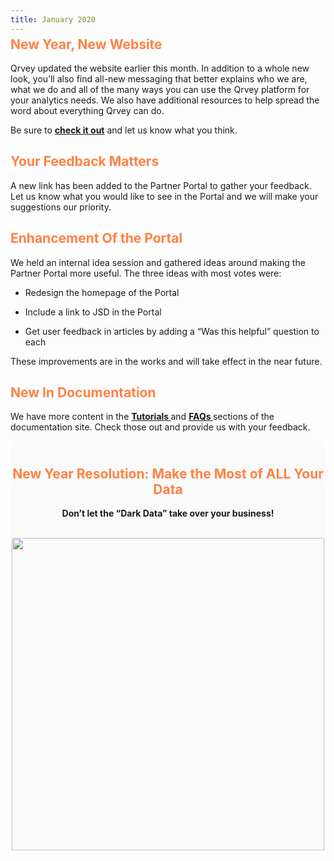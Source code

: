 ```yaml
---
title: January 2020
---
```


<h2 style="color:#FF8143; margin-top: -10px;">New Year, New Website</h2>

Qrvey updated the website earlier this month. In addition to a whole new look, you’ll also find all-new messaging that better explains who we are, what we do and all of the many ways you can use the Qrvey platform for your analytics needs. We also have additional resources to help spread the word about everything Qrvey can do. 

Be sure to <a href="https://qrvey.com/"><strong>check it out</strong></a> and let us know what you think.

<!--truncate-->

<h2 style="color:#FF8143">Your Feedback Matters</h2>

A new link has been added to the Partner Portal to gather your feedback. Let us know what you would like to see in the Portal and we will make your suggestions our priority. 

<h2 style="color:#FF8143">Enhancement Of the Portal</h2>

We held an internal idea session and gathered ideas around making the Partner Portal more useful. The three ideas with most votes were:

* Redesign the homepage of the Portal

* Include a link to JSD in the Portal

* Get user feedback in articles by adding a “Was this helpful” question to each

These improvements are in the works and will take effect in the near future.

<h2 style="color:#FF8143"> New In Documentation </h2>

We have more content in the <a href="https://partners.qrvey.com/docs/tutorials/first-analytic-app/"> <strong> Tutorials </strong> </a> and <a href="https://partners.qrvey.com/docs/faqs/faqs-intro/"> <strong> FAQs </strong></a> sections of the documentation site. Check those out and provide us with your feedback.

<div style="background:#FAFAFA; padding-top:10px;">
    <h2 style="text-align:center; color:#FF8143">
    New Year Resolution: Make the Most of ALL Your Data
    </h2>
    <p style="text-align:center">
    <strong> Don’t let the “Dark Data” take over your business! </strong>
    <p>
    <br>
    <img src="https://s3.amazonaws.com/cdn.qrvey.com/newsletter/infographics3.jpg" style="margin:auto; display:block;" width="500" />
<div>
